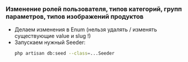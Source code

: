 ### Изменение ролей пользователя, типов категорий, групп параметров, типов изображений продуктов

- Делаем изменения в Enum (нельзя удалять / изменять существующие value и slug !)
- Запускаем нужный Seeder:
    ```bash
    php artisan db:seed --class=...Seeder
    ```
